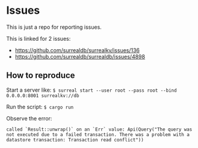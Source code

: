 # Issues

This is just a repo for reporting issues.

This is linked for 2 issues:

* https://github.com/surrealdb/surrealkv/issues/136
* https://github.com/surrealdb/surrealdb/issues/4898

## How to reproduce

Start a server like: `$ surreal start --user root --pass root --bind 0.0.0.0:8001 surrealkv://db`

Run the script: `$ cargo run`

Observe the error:

```
called `Result::unwrap()` on an `Err` value: Api(Query("The query was not executed due to a failed transaction. There was a problem with a datastore transaction: Transaction read conflict"))
```